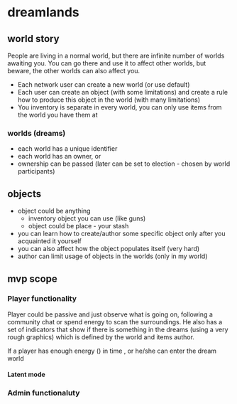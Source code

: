 # dreamlands
## world story
People are living in a normal world, but there are infinite number of worlds awaiting you. You can go there and use it to affect other worlds, but beware, the other worlds can also affect you. 

- Each network user can create a new world (or use default) 
- Each user can create an object (with some limitations) and create a rule how to produce this object in the world (with many limitations)
- You inventory is separate in every world, you can only use items from the world you have them at

### worlds (dreams)
- each world has a unique identifier
- each world has an owner, or
- ownership can be passed (later can be set to election - chosen by world participants)
  
## objects
- object could be anything
  - inventory object you can use (like guns)
  - object could be place - your stash
- you can learn how to create/author some specific object only after you acquainted it yourself
- you can also affect how the object populates itself (very hard)
- author can limit usage of objects in the worlds (only in my world)

## mvp scope

### Player functionality
Player could be passive and just observe what is going on, following a community chat or spend energy to scan the surroundings. He also has a set of indicators that show if there is something in the dreams (using a very rough graphics) which is defined by the world and items author.

 If a player has enough energy () in time , or he/she can enter the dream world 
 #### Latent mode

###  Admin functionaluty
  
